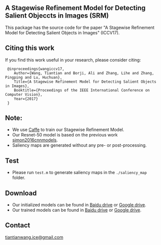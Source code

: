 ## A Stagewise Refinement Model for Detecting Salient Objeccts in Images (SRM)
This package has the source code for the paper "A Stagewise Refinement Model for Detecting Salient Objects in Images" (ICCV17).

## Citing this work
If you find this work useful in your research, please consider citing:

     @inproceedings{wangiccv17,
        Author={Wang, Tiantian and Borji, Ali and Zhang, Lihe and Zhang, Pingping and Lu, Huchuan},
        Title={A Stagewise Refinement Model for Detecting Salient Objects in Images},
        Booktitle={Proceedings of the IEEE International Conference on Computer Vision},
        Year={2017}
     }

## Note:
* We use [Caffe](https://github.com/hszhao/PSPNet) to train our Stagewise Refinement Model.
* Our Resnet-50 model is based on the previous work [simon2016cnnmodels](https://arxiv.org/pdf/1612.01452.pdf).
* Saliency maps are generated without any pre- or post-processing.

## Test
* Please run `test.m` to generate saliency maps in the `./saliency_map` folder. 

## Download
* Our initialized models can be found in [Baidu drive]() or [Google drive]().
* Our trained models can be found in [Baidu drive]() or [Google drive]().

## Contact
tiantianwang.ice@gmail.com




